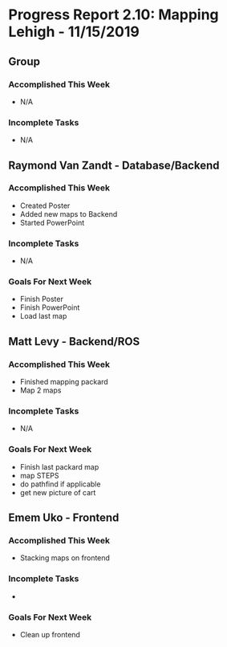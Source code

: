 # Progress Report 2.10:	Mapping Lehigh -		11/15/2019

## Group
### Accomplished This Week
- N/A

### Incomplete Tasks
- N/A

## Raymond Van Zandt - Database/Backend

### Accomplished This Week
- Created Poster
- Added new maps to Backend
- Started PowerPoint

### Incomplete Tasks
- N/A

### Goals For Next Week
- Finish Poster
- Finish PowerPoint
- Load last map

## Matt Levy - Backend/ROS

### Accomplished This Week
- Finished mapping packard
- Map 2 maps

### Incomplete Tasks
- N/A

### Goals For Next Week
- Finish last packard map
- map STEPS
- do pathfind if applicable
- get new picture of cart


## Emem Uko - Frontend

### Accomplished This Week
- Stacking maps on frontend

### Incomplete Tasks
- 

### Goals For Next Week
- Clean up frontend
